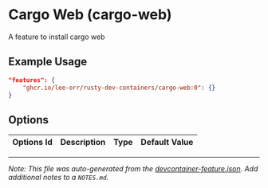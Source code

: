 
# Cargo Web (cargo-web)

A feature to install cargo web

## Example Usage

```json
"features": {
    "ghcr.io/lee-orr/rusty-dev-containers/cargo-web:0": {}
}
```

## Options

| Options Id | Description | Type | Default Value |
|-----|-----|-----|-----|




---

_Note: This file was auto-generated from the [devcontainer-feature.json](https://github.com/lee-orr/rusty-dev-containers/blob/main/src/cargo-web/devcontainer-feature.json).  Add additional notes to a `NOTES.md`._
